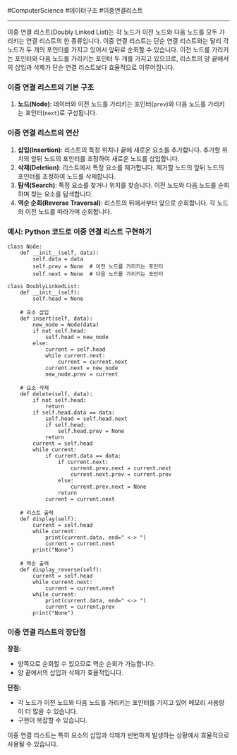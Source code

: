 #ComputerScience #데이터구조 #이중연결리스트

---
이중 연결 리스트(Doubly Linked List)는 각 노드가 이전 노드와 다음 노드를 모두 가리키는 연결 리스트의 한 종류입니다. 이중 연결 리스트는 단순 연결 리스트와는 달리 각 노드가 두 개의 포인터를 가지고 있어서 앞뒤로 순회할 수 있습니다. 이전 노드를 가리키는 포인터와 다음 노드를 가리키는 포인터 두 개를 가지고 있으므로, 리스트의 양 끝에서의 삽입과 삭제가 단순 연결 리스트보다 효율적으로 이루어집니다.

### 이중 연결 리스트의 기본 구조

1. **노드(Node)**: 데이터와 이전 노드를 가리키는 포인터(`prev`)와 다음 노드를 가리키는 포인터(`next`)로 구성됩니다.

### 이중 연결 리스트의 연산

1. **삽입(Insertion)**: 리스트의 특정 위치나 끝에 새로운 요소를 추가합니다. 추가할 위치의 앞뒤 노드의 포인터를 조정하여 새로운 노드를 삽입합니다.
2. **삭제(Deletion)**: 리스트에서 특정 요소를 제거합니다. 제거할 노드의 앞뒤 노드의 포인터를 조정하여 노드를 삭제합니다.
3. **탐색(Search)**: 특정 요소를 찾거나 위치를 찾습니다. 이전 노드와 다음 노드를 순회하며 찾는 요소를 탐색합니다.
4. **역순 순회(Reverse Traversal)**: 리스트의 뒤에서부터 앞으로 순회합니다. 각 노드의 이전 노드를 따라가며 순회합니다.

### 예시: Python 코드로 이중 연결 리스트 구현하기

```
class Node:
    def __init__(self, data):
        self.data = data
        self.prev = None  # 이전 노드를 가리키는 포인터
        self.next = None  # 다음 노드를 가리키는 포인터

class DoublyLinkedList:
    def __init__(self):
        self.head = None

    # 요소 삽입
    def insert(self, data):
        new_node = Node(data)
        if not self.head:
            self.head = new_node
        else:
            current = self.head
            while current.next:
                current = current.next
            current.next = new_node
            new_node.prev = current

    # 요소 삭제
    def delete(self, data):
        if not self.head:
            return
        if self.head.data == data:
            self.head = self.head.next
            if self.head:
                self.head.prev = None
            return
        current = self.head
        while current:
            if current.data == data:
                if current.next:
                    current.prev.next = current.next
                    current.next.prev = current.prev
                else:
                    current.prev.next = None
                return
            current = current.next

    # 리스트 출력
    def display(self):
        current = self.head
        while current:
            print(current.data, end=" <-> ")
            current = current.next
        print("None")

    # 역순 출력
    def display_reverse(self):
        current = self.head
        while current.next:
            current = current.next
        while current:
            print(current.data, end=" <-> ")
            current = current.prev
        print("None")

```
### 이중 연결 리스트의 장단점

**장점:**

- 양쪽으로 순회할 수 있으므로 역순 순회가 가능합니다.
- 양 끝에서의 삽입과 삭제가 효율적입니다.

**단점:**

- 각 노드가 이전 노드와 다음 노드를 가리키는 포인터를 가지고 있어 메모리 사용량이 더 많을 수 있습니다.
- 구현이 복잡할 수 있습니다.

이중 연결 리스트는 특히 요소의 삽입과 삭제가 빈번하게 발생하는 상황에서 효율적으로 사용될 수 있습니다.